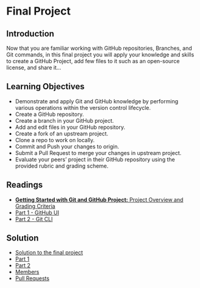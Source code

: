# Final Project
## Introduction
Now that you are familiar working with GitHub repositories, Branches, and Git commands, in this final project you will apply your knowledge and skills to create a GitHub Project, add few files to it such as an open-source license, and share it...

## Learning Objectives
* Demonstrate and apply Git and GitHub knowledge by performing various operations within the version control lifecycle.
* Create a GitHub repository.
* Create a branch in your GitHub project.
* Add and edit files in your GitHub repository.
* Create a fork of an upstream project.
* Clone a repo to work on locally.
* Commit and Push your changes to origin.
* Submit a Pull Request to merge your changes in upstream project.
* Evaluate your peers’ project in their GitHub repository using the provided rubric and grading scheme.

## Readings
* [**Getting Started with Git and GitHub Project:** Project Overview and Grading Criteria](./files/1-final-project-overview-instructional.pdf)
* [Part 1 - GitHub UI](./files/2-final-project-ui-instructional.pdf)
* [Part 2 - Git CLI](./files/3-final-project-cli-lab.pdf)

## Solution
* [Solution to the final project](./Solution/Solution.md)
* [Part 1](https://github.com/cmaroblesg/github-final-project)
* [Part 2](https://github.com/cmaroblesg/jbbmo-Introduction-to-Git-and-GitHub)
* [Members](https://github.com/ibm-developer-skills-network/jbbmo-Introduction-to-Git-and-GitHub/network/members)
* [Pull Requests](https://github.com/ibm-developer-skills-network/jbbmo-Introduction-to-Git-and-GitHub/compare/master...cmaroblesg:master)
